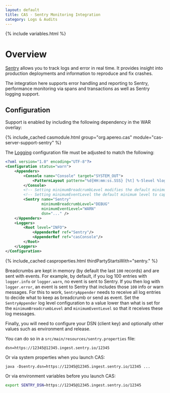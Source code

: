 ```yaml
---
layout: default
title: CAS - Sentry Monitoring Integration
category: Logs & Audits
---
```


{% include variables.html %}

# Overview

[Sentry](https://sentry.io) allows you to track logs and error in real time. It provides 
insight into production deployments and information to reproduce and fix crashes.
             
The integration here supports error handling and reporting to Sentry, performance monitoring via spans and transactions 
as well as Sentry logging support.

## Configuration

Support is enabled by including the following dependency in the WAR overlay:

{% include_cached casmodule.html group="org.apereo.cas" module="cas-server-support-sentry" %}

The [Logging](../logging/Logging.html) configuration file must be adjusted to match the following:

```xml
<?xml version="1.0" encoding="UTF-8"?>
<Configuration status="warn">
    <Appenders>
        <Console name="Console" target="SYSTEM_OUT">
            <PatternLayout pattern="%d{HH:mm:ss.SSS} [%t] %-5level %logger{36} - %msg%n"/>
        </Console>
        <!-- Setting minimumBreadcrumbLevel modifies the default minimum level to add breadcrumbs from INFO to DEBUG  -->
        <!-- Setting minimumEventLevel the default minimum level to capture an event from ERROR to WARN  -->
        <Sentry name="Sentry" 
                minimumBreadcrumbLevel="DEBUG"
                minimumEventLevel="WARN"
                dsn="..." />
    </Appenders>
    <Loggers>
        <Root level="INFO">
            <AppenderRef ref="Sentry"/>
            <AppenderRef ref="casConsole"/>
        </Root>
    </Loggers>
</Configuration>
```

{% include_cached casproperties.html thirdPartyStartsWith="sentry." %}

Breadcrumbs are kept in memory (by default the last `100` records) and are sent with events. For example, by default, 
if you log 100 entries with `logger.info` or `logger.warn`, no event is sent to Sentry. If you then 
log with `logger.error`, an event is sent to Sentry that includes those `100` info or warn messages. 
For this to work, `SentryAppender` needs to receive all log entries to decide what to keep as breadcrumb or send as event. 
Set the `SentryAppender` log level configuration to a value lower than what is set for the `minimumBreadcrumbLevel` and `minimumEventLevel` 
so that it receives these log messages.

Finally, you will need to configure your DSN (client key) and optionally other values such as environment and release. 

You can do so in a `src/main/resources/sentry.properties` file:

```properties
dsn=https://12345@12345.ingest.sentry.io/12345
```
                  
Or via system properties when you launch CAS:

```properties
java -Dsentry.dsn=https://12345@12345.ingest.sentry.io/12345 ...
```

Or via environment variables before you launch CAS:

```bash
export SENTRY_DSN=https://12345@12345.ingest.sentry.io/12345
```
